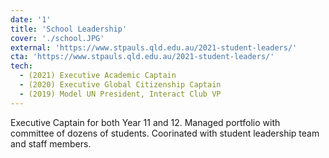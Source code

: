```yaml
---
date: '1'
title: 'School Leadership'
cover: './school.JPG'
external: 'https://www.stpauls.qld.edu.au/2021-student-leaders/'
cta: 'https://www.stpauls.qld.edu.au/2021-student-leaders/'
tech:
  - (2021) Executive Academic Captain
  - (2020) Executive Global Citizenship Captain
  - (2019) Model UN President, Interact Club VP
---
```


Executive Captain for both Year 11 and 12. Managed portfolio with committee of dozens of students. Coorinated with student leadership team and staff members.
